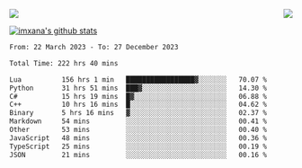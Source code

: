 <p>
  <a href="https://count.getloli.com/"><img src="https://count.getloli.com/get/@xana.readme?theme=moebooru-h"></a>
  <img src="https://weather-icon.journeyad.repl.co/@hangzhou?v=1" align="right">
</p>


<a href="https://github.com/imxana"><img align="center" src="https://github-readme-stats.vercel.app/api?username=imxana&show_icons=true&include_all_commits=true&hide_border=tru&custom_title=imxana%27s%20Github%20Stats" alt="imxana's github stats" /></a> 

<!--START_SECTION:waka-->

```txt
From: 22 March 2023 - To: 27 December 2023

Total Time: 222 hrs 40 mins

Lua          156 hrs 1 min   █████████████████▓░░░░░░░   70.07 %
Python       31 hrs 51 mins  ███▓░░░░░░░░░░░░░░░░░░░░░   14.30 %
C#           15 hrs 19 mins  █▓░░░░░░░░░░░░░░░░░░░░░░░   06.88 %
C++          10 hrs 16 mins  █░░░░░░░░░░░░░░░░░░░░░░░░   04.62 %
Binary       5 hrs 16 mins   ▓░░░░░░░░░░░░░░░░░░░░░░░░   02.37 %
Markdown     54 mins         ░░░░░░░░░░░░░░░░░░░░░░░░░   00.41 %
Other        53 mins         ░░░░░░░░░░░░░░░░░░░░░░░░░   00.40 %
JavaScript   48 mins         ░░░░░░░░░░░░░░░░░░░░░░░░░   00.36 %
TypeScript   25 mins         ░░░░░░░░░░░░░░░░░░░░░░░░░   00.19 %
JSON         21 mins         ░░░░░░░░░░░░░░░░░░░░░░░░░   00.16 %
```

<!--END_SECTION:waka-->
